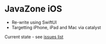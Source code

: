 # JavaZone iOS

* Re-write using SwiftUI
* Targetting iPhone, iPad and Mac via catalyst

Current state - see [issues list](https://github.com/javaBin/javazone-ios-app/issues)
